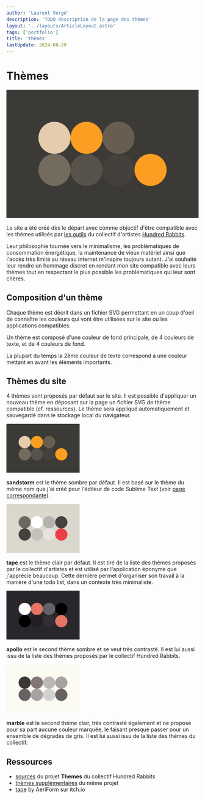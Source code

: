 ```yaml
---
author: 'Laurent Vergé'
description: 'TODO description de la page des thèmes'
layout: '../layouts/ArticleLayout.astro'
tags: ['portfolio']
title: 'thèmes'
lastUpdate: 2024-08-29
---
```


# Thèmes

![sandstorm](./sandstorm.png)

Le site a été créé dès le départ avec comme objectif d'être compatible avec les thèmes utilisés par <a href="https://github.com/hundredrabbits" target="_blank">les outils</a> du collectif d'artistes <a href="https://100r.co/site/home.html" target="_blank">Hundred Rabbits</a>.

Leur philosophie tournée vers le minimalisme, les problématiques de consommation énergétique, la maintenance de vieux matériel ainsi que l'accès très limité au réseau internet m'inspire toujours autant. J'ai souhaité leur rendre un hommage discret en rendant mon site compatible avec leurs thèmes tout en respectant le plus possible les problématiques qui leur sont chères.

## Composition d'un thème

Chaque thème est décrit dans un fichier SVG permettant en un coup d'oeil de connaître les couleurs qui vont être utilisées sur le site ou les applications compatibles.

Un thème est composé d'une couleur de fond principale, de 4 couleurs de texte, et de 4 couleurs de fond.

La plupart du temps la 2ème couleur de texte correspond à une couleur mettant en avant les éléments importants.

## Thèmes du site

4 thèmes sont proposés par défaut sur le site. Il est possible d'appliquer un nouveau thème en déposant sur la page un fichier SVG de thème compatible (cf. ressources). Le thème sera appliqué automatiquement et sauvegardé dans le stockage local du navigateur.

![sandstorm](./sandstorm.svg)

**sandstorm** est le thème sombre par défaut. Il est basé sur le thème du même nom que j'ai créé pour l'éditeur de code Sublime Text (voir [page correspondante](http://localhost:1234/projects/sandstorm)).

![tape](./tape.svg)

**tape** est le thème clair par défaut. Il est tiré de la liste des thèmes proposés par le collectif d'artistes et est utilisé par l'application éponyme que j'apprécie beaucoup. Cette dernière permet d'organiser son travail à la manière d'une todo list, dans un contexte très minimaliste.

![apollo](./apollo.svg)

**apollo** est le second thème sombre et se veut très contrasté. Il est lui aussi issu de la liste des thèmes proposés par le collectif Hundred Rabbits.

![marble](./marble.svg)

**marble** est le second thème clair, très contrasté également et ne propose pour sa part aucune couleur marquée, le faisant presque passer pour un ensemble de dégradés de gris. Il est lui aussi issu de la liste des thèmes du collectif.

## Ressources

- <a href="https://github.com/hundredrabbits/Themes" target="_blank">sources</a> du projet **Themes** du collectif Hundred Rabbits
- <a href="https://github.com/hundredrabbits/Themes/tree/master/themes" target="_blank">thèmes supplémentaires</a> du même projet
- <a href="https://aeriform.itch.io/tape" target="_blank">tape</a> by AeriForm sur itch.io
